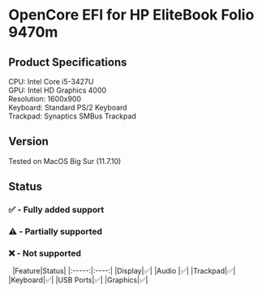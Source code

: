 # OpenCore EFI for HP EliteBook Folio 9470m

## Product Specifications
CPU: Intel Core i5-3427U\
GPU: Intel HD Graphics 4000\
Resolution: 1600x900\
Keyboard: Standard PS/2 Keyboard\
Trackpad: Synaptics SMBus Trackpad

## Version
Tested on MacOS Big Sur (11.7.10)

## Status
### ✅ - Fully added support
### ⚠️ - Partially supported
### ❌ - Not supported 
&nbsp;
|Feature|Status|
|:-----:|:----:|
|Display|✅|
|Audio  |✅|
|Trackpad|✅|
|Keyboard|✅|
|USB Ports|✅|
|Graphics|✅|
